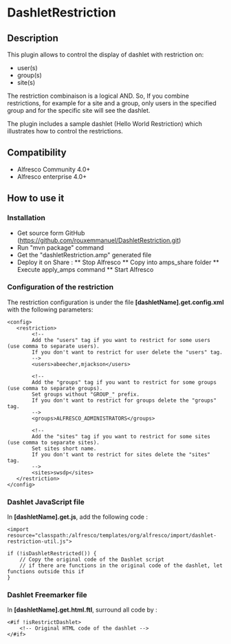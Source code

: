 # DashletRestriction

## Description
This plugin allows to control the display of dashlet with restriction on:
- user(s)
- group(s)
- site(s)

The restriction combinaison is a logical AND. So, If you combine restrictions, for example for a site and a group, only users in the specified group and for the specific site will see the dashlet.

The plugin includes a sample dashlet (Hello World Restriction) which illustrates how to control the restrictions.

## Compatibility
* Alfresco Community 4.0+
* Alfresco enterprise 4.0+

## How to use it
### Installation
* Get source form GitHub (https://github.com/rouxemmanuel/DashletRestriction.git)
* Run "mvn package" command
* Get the "dashletRestriction.amp" generated file
* Deploy it on Share :
** Stop Alfresco
** Copy into amps_share folder
** Execute apply_amps command
** Start Alfresco


### Configuration of the restriction
The restriction configuration is under the file **[dashletName].get.config.xml** with the following parameters:
```
<config>
   <restriction>
   		<!-- 
   		Add the "users" tag if you want to restrict for some users (use comma to separate users). 
   		If you don't want to restrict for user delete the "users" tag.
   		-->
		<users>abeecher,mjackson</users>
		
		<!-- 
   		Add the "groups" tag if you want to restrict for some groups (use comma to separate groups).
   		Set groups without "GROUP_" prefix.
   		If you don't want to restrict for groups delete the "groups" tag.
   		-->
		<groups>ALFRESCO_ADMINISTRATORS</groups>
		
		<!-- 
   		Add the "sites" tag if you want to restrict for some sites (use comma to separate sites).
   		Set sites short name.
   		If you don't want to restrict for sites delete the "sites" tag.
   		-->
		<sites>swsdp</sites>
   </restriction>
</config>
```

### Dashlet JavaScript file
In **[dashletName].get.js**, add the following code :
```
<import resource="classpath:/alfresco/templates/org/alfresco/import/dashlet-restriction-util.js">

if (!isDashletRestricted()) {
	// Copy the original code of the Dashlet script
	// if there are functions in the original code of the dashlet, let functions outside this if
}
```

### Dashlet Freemarker file
In **[dashletName].get.html.ftl**, surround all code by :
```
<#if !isRestrictDashlet>
	<!-- Original HTML code of the dashlet -->
</#if>
```

